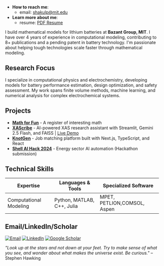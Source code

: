 - **How to reach me**:  
  * email: shakulp@mit.edu
- **Learn more about me**:
  * resume: [PDF Resume](https://drive.google.com/file/d/13bupMmTaDIvAPtdmPKgC9OjsrbttAIeI/view?usp=drive_link) 

I build mathematical models for lithium batteries at **Bazant Group, MIT**. I have over 4 years of experience in computational modeling, contributing to 8+ publications and a pending patent in battery technology. I'm passionate about helping tough technologies scale faster through mathematical modeling.

## Research Focus

I specialize in computational physics and electrochemistry, developing models for battery performance estimation, design optimization, and safety assessment. My work spans finite volume methods, machine learning, and numerical analysis for complex electrochemical systems.

## Projects

- **[Math for Fun](https://oscuro-phoenix.github.io/math-for-fun/)** - A register of interesting math 
- **[XAScribe](https://github.com/Oscuro-Phoenix/xascribe)** - AI-powered XAS research assistant with Streamlit, Gemini 2.5 Flash, and FAISS | [Live Demo](https://xascribe-mqr9ykb3xgrabj4msihmvx.streamlit.app/)
- **[KnotGen](https://github.com/Oscuro-Phoenix/knotgen)** - Job matching platform built with Next.js, TypeScript, and React
- **[Shell AI Hack 2024](https://github.com/Oscuro-Phoenix/shellaihack2024)** - Energy sector AI automation (Hackathon submission)

## Technical Skills

| **Expertise** | **Languages & Tools** | **Specialized Software** |
|---------------|----------------------|-------------------------|
| Computational Modeling | Python, MATLAB, C++, Julia | MPET, PETLION,COMSOL, Aspen |

## Email/LinkedIn/Scholar

[![Email](https://img.shields.io/badge/Email-shakulp@mit.edu-blue?style=flat-square&logo=gmail)](mailto:shakulp@mit.edu)
[![LinkedIn](https://img.shields.io/badge/LinkedIn-Connect-blue?style=flat-square&logo=linkedin)](https://linkedin.com/in/shakul-pathak)
[![Google Scholar](https://img.shields.io/badge/Google_Scholar-Citations-green?style=flat-square&logo=google-scholar)](https://scholar.google.com/citations?hl=en&user=6gel9QYAAAAJ&view_op=list_works&sortby=pubdate)

*"Look up at the stars and not down at your feet. Try to make sense of what you see, and wonder about what makes the universe exist. Be curious."* – Stephen Hawking



